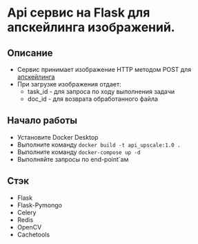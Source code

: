 # Api cервис на Flask для апскейлинга изображений.

## Описание

- Сервис принимает изображение HTTP методом POST для [апскейлинга](https://ru.wiktionary.org/wiki/%D0%B0%D0%BF%D1%81%D0%BA%D0%B5%D0%B9%D0%BB%D0%B8%D0%BD%D0%B3)
- При загрузке изображения отдает:
  - task_id - для запроса по ходу выполнения задачи
  - doc_id - для возврата обработанного файла

## Начало работы

- Установите Docker Desktop
- Выполните команду ```docker build -t api_upscale:1.0 .```
- Выполните команду ```docker-compose up -d```
- Выполняйте запросы по end-point`ам

## Стэк

- Flask
- Flask-Pymongo
- Celery
- Redis
- OpenCV
- Cachetools